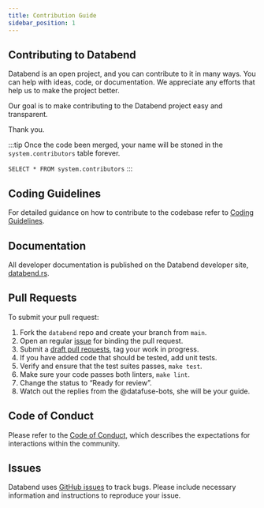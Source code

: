 ```yaml
---
title: Contribution Guide
sidebar_position: 1
---
```


## Contributing to Databend

Databend is an open project, and you can contribute to it in many ways. You can help with ideas, code, or documentation. We appreciate any efforts that help us to make the project better.

Our goal is to make contributing to the Databend project easy and transparent.

Thank you.

:::tip
Once the code been merged, your name will be stoned in the `system.contributors` table forever.

`SELECT * FROM system.contributors`
:::

## Coding Guidelines

For detailed guidance on how to contribute to the codebase refer to [Coding Guidelines](01-coding-guidelines.md).

## Documentation

All developer documentation is published on the Databend developer site, [databend.rs](https://databend.rs). 

## Pull Requests

To submit your pull request:

1. Fork the `databend` repo and create your branch from `main`.
2. Open an regular [issue](https://github.com/datafuselabs/databend/issues/new/choose) for binding the pull request.
3. Submit a [draft pull requests](https://github.blog/2019-02-14-introducing-draft-pull-requests/), tag your work in progress.
4. If you have added code that should be tested, add unit tests.
5. Verify and ensure that the test suites passes, `make test`.
6. Make sure your code passes both linters, `make lint`.
7. Change the status to “Ready for review”.
8. Watch out the replies from the @datafuse-bots, she will be your guide.

## Code of Conduct

Please refer to the [Code of Conduct](/dev/policies/code-of-conduct), which describes the expectations for interactions within the community.

## Issues

Databend uses [GitHub issues](https://github.com/datafuselabs/databend/issues) to track bugs. Please include necessary information and instructions to reproduce your issue. 
